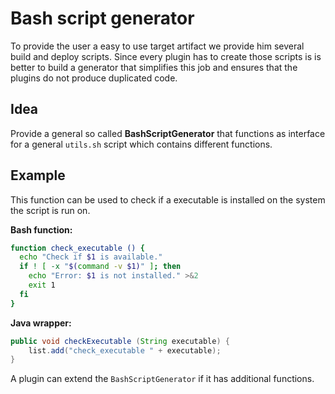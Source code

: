 # Bash script generator

To provide the user a easy to use target artifact we provide him several build and deploy scripts. Since every plugin has to create those scripts is is better to build a generator that simplifies this job and ensures that the plugins do not produce duplicated code.

## Idea
Provide a general so called **BashScriptGenerator** that functions as interface for a general `utils.sh` script which contains different functions.

## Example
This function can be used to check if a executable is installed on the system the script is run on.

**Bash function:**
```bash
function check_executable () {
  echo "Check if $1 is available."                                                      
  if ! [ -x "$(command -v $1)" ]; then                                                 
    echo "Error: $1 is not installed." >&2                                             
    exit 1                                                                                 
  fi   
}
```

**Java wrapper:**
```Java
public void checkExecutable (String executable) {
    list.add("check_executable " + executable);
}
```

A plugin can extend the `BashScriptGenerator` if it has additional functions.
